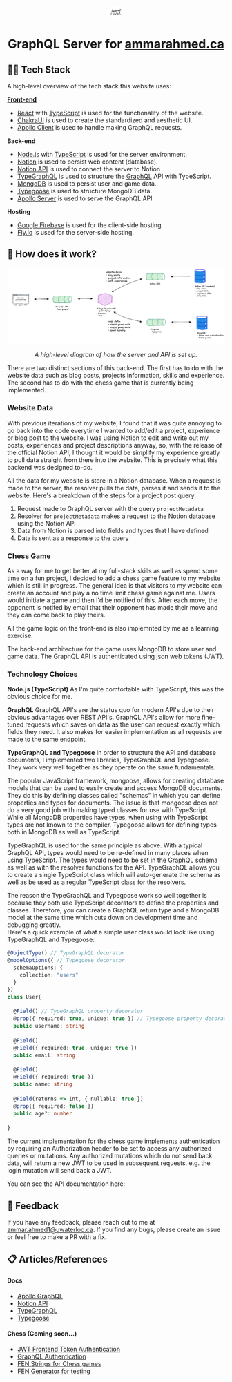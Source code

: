 <p align="center">
    <img width="30"  alt="ammarahmed.ca Website Logo" src="./images/LogoIcon.png?raw=true">
</p>
<h1 align="center">GraphQL Server for <a href="https://ammarahmed.ca">ammarahmed.ca</a></h1>

## 👨‍💻 Tech Stack

A high-level overview of the tech stack this website uses:

[**Front-end**](https://github.com/ammar-ahmed22/ammarahmedca)

- [React](https://reactjs.org/) with [TypeScript](https://www.typescriptlang.org/) is used for the functionality of the website.
- [ChakraUI](https://chakra-ui.com/) is used to create the standardized and aesthetic UI.
- [Apollo Client](https://www.apollographql.com/docs/react/) is used to handle making GraphQL requests.

**Back-end**

- [Node.js](https://nodejs.org/en/) with [TypeScript](https://www.typescriptlang.org/) is used for the server environment.
- [Notion](https://www.notion.so/product?fredir=1) is used to persist web content (database).
- [Notion API](https://developers.notion.com/) is used to connect the server to Notion
- [TypeGraphQL](https://typegraphql.com/docs/getting-started.html) is used to structure the [GraphQL](https://graphql.org/) API with TypeScript.
- [MongoDB](https://www.mongodb.com/) is used to persist user and game data.
- [Typegoose](https://typegoose.github.io/typegoose/) is used to structure MongoDB data.
- [Apollo Server](https://www.apollographql.com/docs/apollo-server/) is used to serve the GraphQL API

**Hosting**

- [Google Firebase](https://firebase.google.com/) is used for the client-side hosting
- [Fly.io](https://fly.io/docs/) is used for the server-side hosting.

## 🔧 How does it work?
<p align="center">
    <img width="800"  alt="server architecture for ammarahmed.ca" src="./images/server-diagram.png?raw=true">
</p>
<p align="center" >
  <em>A high-level diagram of how the server and API is set up.</em>
</p>

There are two distinct sections of this back-end. The first has to do with the website data such as blog posts, projects information, skills and experience. The second has to do with the chess game that is currently being implemented. 

### Website Data
With previous iterations of my website, I found that it was quite annoying to go back into the code everytime I wanted to add/edit a project, experience or blog post to the website. I was using Notion to edit and write out my posts, experiences and project descriptions anyway, so, with the release of the official Notion API, I thought it would be simplify my experience greatly to pull data straight from there into the website. This is precisely what this backend was designed to-do. 

All the data for my website is store in a Notion database. When a request is made to the server, the resolver pulls the data, parses it and sends it to the website. Here's a breakdown of the steps for a project post query:
1. Request made to GraphQL server with the query `projectMetadata`
2. Resolver for `projectMetadata` makes a request to the Notion database using the Notion API
3. Data from Notion is parsed into fields and types that I have defined
4. Data is sent as a response to the query

### Chess Game
As a way for me to get better at my full-stack skills as well as spend some time on a fun project, I decided to add a chess game feature to my website which is still in progress. The general idea is that visitors to my website can create an account and play a no time limit chess game against me. Users would initiate a game and then I'd be notified of this. After each move, the opponent is notifed by email that their opponent has made their move and they can come back to play theirs. 

All the game logic on the front-end is also implemnted by me as a learning exercise. 

The back-end architecture for the game uses MongoDB to store user and game data. The GraphQL API is authenticated using json web tokens (JWT). 

### Technology Choices
**Node.js (TypeScript)**
As I'm quite comfortable with TypeScript, this was the obvious choice for me.

**GraphQL**
GraphQL API's are the status quo for modern API's due to their obvious advantages over REST API's. GraphQL API's allow for more fine-tuned requests which saves on data as the user can request exactly which fields they need. It also makes for easier implementation as all requests are made to the same endpoint.

**TypeGraphQL and Typegoose**
In order to structure the API and database documents, I implemented two libraries, TypeGraphQL and Typegoose. They work very well together as they operate on the same fundamentals. 

The popular JavaScript framework, mongoose, allows for creating database models that can be used to easily create and access MongoDB documents. They do this by defining classes called "schemas" in which you can define properties and types for documents. The issue is that mongoose does not do a very good job with making typed classes for use with TypeScript. While all MongoDB properties have types, when using with TypeScript types are not known to the compiler. Typegoose allows for defining types both in MongoDB as well as TypeScript. 

TypeGraphQL is used for the same principle as above. With a typical GraphQL API, types would need to be re-defined in many places when using TypeScript. The types would need to be set in the GraphQL schema as well as with the resolver functions for the API. TypeGraphQL allows you to create a single TypeScript class which will auto-generate the schema as well as be used as a regular TypeScript class for the resolvers. 

The reason the TypeGraphQL and Typegoose work so well together is because they both use TypeScript decorators to define the properties and classes. Therefore, you can create a GraphQL return type and a MongoDB model at the same time which cuts down on development time and debugging greatly.  
Here's a quick example of what a simple user class would look like using TypeGraphQL and Typegoose:
```typescript
@ObjectType() // TypeGraphQL decorator
@modelOptions({ // Typegoose decorator
  schemaOptions: {
    collection: "users"
  }
})
class User{
  
  @Field() // TypeGraphQL property decorator
  @prop({ required: true, unique: true }) // Typegoose property decorator
  public username: string

  @Field()
  @Field({ required: true, unique: true })
  public email: string

  @Field()
  @Field({ required: true })
  public name: string

  @Field(returns => Int, { nullable: true })
  @prop({ required: false })
  public age?: number
 
}

```

The current implementation for the chess game implements authentication by requiring an Authorization header to be set to access any authorized queries or mutations. Any authorized mutations which do not send back data, will return a new JWT to be used in subsequent requests. e.g. the login mutation will send back a JWT. 

You can see the API documentation here: 

## 💬 Feedback

If you have any feedback, please reach out to me at ammar.ahmed1@uwaterloo.ca. If you find any bugs, please create an issue or feel free to make a PR with a fix.

## 📋 Articles/References

#### Docs

- [Apollo GraphQL](https://www.apollographql.com/docs/)
- [Notion API](https://developers.notion.com/reference/intro)
- [TypeGraphQL](https://typegraphql.com/docs/getting-started.html)
- [Typegoose](https://typegoose.github.io/typegoose/)

#### Chess (Coming soon...)

- [JWT Frontend Token Authentication](https://medium.com/ovrsea/token-authentication-with-react-and-apollo-client-a-detailed-example-a3cc23760e9)
- [GraphQL Authentication](https://www.youtube.com/watch?v=dBuU61ABEDs)
- [FEN Strings for Chess games](https://en.wikipedia.org/wiki/Forsyth%E2%80%93Edwards_Notation)
- [FEN Generator for testing](http://www.netreal.de/Forsyth-Edwards-Notation/index.php)
<!-- - [Google Authentication](https://dev.to/sivaneshs/add-google-login-to-your-react-apps-in-10-mins-4del)
- [Backend Authentication with Google](https://developers.google.com/identity/sign-in/web/backend-auth) -->


